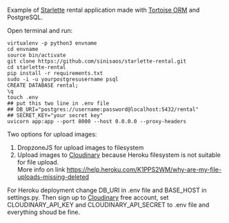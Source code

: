 Example of [Starlette](https://www.starlette.io/) rental application made with [Tortoise ORM](https://tortoise-orm.readthedocs.io/en/latest/) and PostgreSQL.

Open terminal and run:

```shell
virtualenv -p python3 envname
cd envname
source bin/activate
git clone https://github.com/sinisaos/starlette-rental.git
cd starlette-rental
pip install -r requirements.txt
sudo -i -u yourpostgresusername psql
CREATE DATABASE rental;
\q
touch .env
## put this two line in .env file
## DB_URI="postgres://username:password@localhost:5432/rental"
## SECRET_KEY="your secret key"
uvicorn app:app --port 8000 --host 0.0.0.0 --proxy-headers
```
Two options for upload images:
1. DropzoneJS for upload images to filesystem
2. Upload images to [Cloudinary](https://cloudinary.com/) because Heroku filesystem is not suitable for file upload.  
   More info on link https://help.heroku.com/K1PPS2WM/why-are-my-file-uploads-missing-deleted

For Heroku deployment change DB_URI in .env file and BASE_HOST in settings.py. Then sign up to [Cloudinary](https://cloudinary.com/) free account, set CLOUDINARY_API_KEY and CLOUDINARY_API_SECRET to .env file and everything shoud be fine. 


